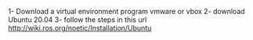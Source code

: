 1- Download a virtual environment program vmware or vbox
2- download Ubuntu 20.04
3- follow the steps in this url http://wiki.ros.org/noetic/Installation/Ubuntu

